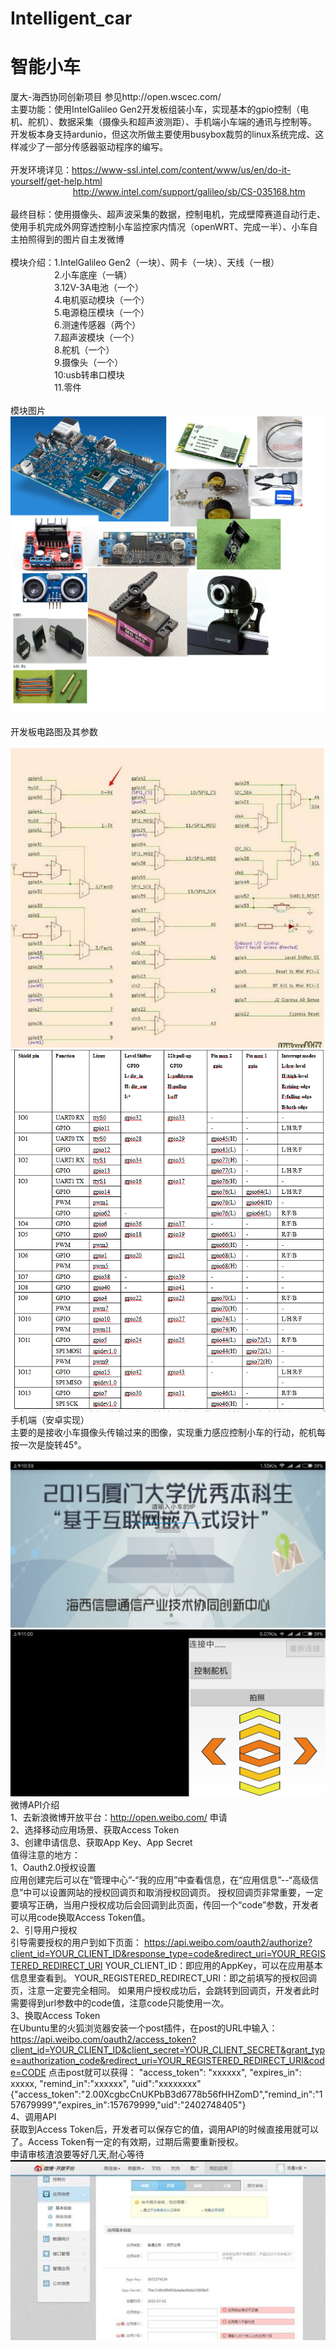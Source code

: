 # Intelligent_car
# 智能小车 <br />
厦大-海西协同创新项目 参见http://open.wscec.com/ <br />
主要功能：使用IntelGalileo Gen2开发板组装小车，实现基本的gpio控制（电机、舵机）、数据采集（摄像头和超声波测距）、手机端小车端的通讯与控制等。
开发板本身支持ardunio，但这次所做主要使用busybox裁剪的linux系统完成、这样减少了一部分传感器驱动程序的编写。<br />
<br />
开发环境详见：https://www-ssl.intel.com/content/www/us/en/do-it-yourself/get-help.html<br />
&emsp; &emsp; &emsp; &emsp; &emsp;&emsp;http://www.intel.com/support/galileo/sb/CS-035168.htm<br />
<br />
最终目标：使用摄像头、超声波采集的数据，控制电机，完成壁障赛道自动行走、使用手机完成外网穿透控制小车监控家内情况（openWRT、完成一半）、小车自主拍照得到的图片自主发微博<br />
<br />
模块介绍：1.IntelGalileo Gen2（一块）、网卡（一块）、天线（一根）<br />
&emsp;&emsp;&emsp;&emsp;&emsp;2.小车底座（一辆）<br />
&emsp;&emsp;&emsp;&emsp;&emsp;3.12V-3A电池（一个）<br />
&emsp;&emsp;&emsp;&emsp;&emsp;4.电机驱动模块（一个）<br />
&emsp;&emsp;&emsp;&emsp;&emsp;5.电源稳压模块（一个）<br />
&emsp;&emsp;&emsp;&emsp;&emsp;6.测速传感器（两个）<br />
&emsp;&emsp;&emsp;&emsp;&emsp;7.超声波模块（一个）<br />
&emsp;&emsp;&emsp;&emsp;&emsp;8.舵机（一个）<br />
&emsp;&emsp;&emsp;&emsp;&emsp;9.摄像头（一个）<br />
&emsp;&emsp;&emsp;&emsp;&emsp;10:usb转串口模块<br />
&emsp;&emsp;&emsp;&emsp;&emsp;11.零件<br />
<br />
模块图片<br />
![](https://github.com/DeepLJH0001/Intelligent_car/blob/master/image/%E6%97%A0%E6%A0%87%E9%A2%98.png?raw=true)
<br />
<br />
开发板电路图及其参数<br />
<br />
![](https://github.com/DeepLJH0001/Intelligent_car/blob/master/image/QQ%E5%9B%BE%E7%89%8720170811103530.jpg?raw=true)
![](https://github.com/DeepLJH0001/Intelligent_car/blob/master/image/QQ%E6%88%AA%E5%9B%BE20170811103617.png?raw=true)<br />
手机端（安卓实现）<br />
主要的是接收小车摄像头传输过来的图像，实现重力感应控制小车的行动，舵机每按一次是旋转45°。<br />
<br />
![](https://github.com/DeepLJH0001/Intelligent_car/blob/master/image/Screenshot_2017-08-11-10-59-54-721_com.atr.Car_v2.png?raw=true)
![](https://github.com/DeepLJH0001/Intelligent_car/blob/master/image/Screenshot_2017-08-11-11-00-06-983_com.atr.Car_v2.png?raw=true)
微博API介绍<br />
1、去新浪微博开放平台：http://open.weibo.com/ 申请<br />
2、选择移动应用场景、获取Access Token<br />
3、创建申请信息、获取App Key、App Secret<br />
值得注意的地方：<br />
1、Oauth2.0授权设置<br />
应用创建完后可以在“管理中心”-“我的应用”中查看信息，在“应用信息”--“高级信息”中可以设置网站的授权回调页和取消授权回调页。
授权回调页非常重要，一定要填写正确，当用户授权成功后会回调到此页面，传回一个“code”参数，开发者可以用code换取Access Token值。<br />
2、引导用户授权<br />
引导需要授权的用户到如下页面：
https://api.weibo.com/oauth2/authorize?client_id=YOUR_CLIENT_ID&response_type=code&redirect_uri=YOUR_REGISTERED_REDIRECT_URI
YOUR_CLIENT_ID：即应用的AppKey，可以在应用基本信息里查看到。
YOUR_REGISTERED_REDIRECT_URI：即之前填写的授权回调页，注意一定要完全相同。
如果用户授权成功后，会跳转到回调页，开发者此时需要得到url参数中的code值，注意code只能使用一次。<br />
3、换取Access Token<br />
在Ubuntu里的火狐浏览器安装一个post插件，在post的URL中输入：
https://api.weibo.com/oauth2/access_token?client_id=YOUR_CLIENT_ID&client_secret=YOUR_CLIENT_SECRET&grant_type=authorization_code&redirect_uri=YOUR_REGISTERED_REDIRECT_URI&code=CODE
点击post就可以获得：
"access_token": "xxxxxx",
"expires_in": xxxxx,
"remind_in":"xxxxxx",
"uid":"xxxxxxxx"
{"access_token":"2.00XcgbcCnUKPbB3d6778b56fHHZomD","remind_in":"157679999","expires_in":157679999,"uid":"2402748405"}<br />
4、调用API<br />
获取到Access Token后，开发者可以保存它的值，调用API的时候直接用就可以了。Access Token有一定的有效期，过期后需要重新授权。<br />
申请审核渣浪要等好几天,耐心等待<br />
![](https://github.com/DeepLJH0001/Intelligent_car/blob/master/image/QQ%E5%9B%BE%E7%89%8720170811113805.jpg?raw=true)
